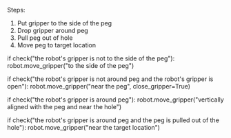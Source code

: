 

Steps:
1. Put gripper to the side of the peg
2. Drop gripper around peg
3. Pull peg out of hole
4. Move peg to target location

if check("the robot's gripper is not to the side of the peg"):
    robot.move_gripper("to the side of the peg")

if check("the robot's gripper is not around peg and the robot's gripper is open"):
    robot.move_gripper("near the peg", close_gripper=True)

if check("the robot's gripper is around peg"):
    robot.move_gripper("vertically aligned with the peg and near the hole")

if check("the robot's gripper is around peg and the peg is pulled out of the hole"):
    robot.move_gripper("near the target location")
